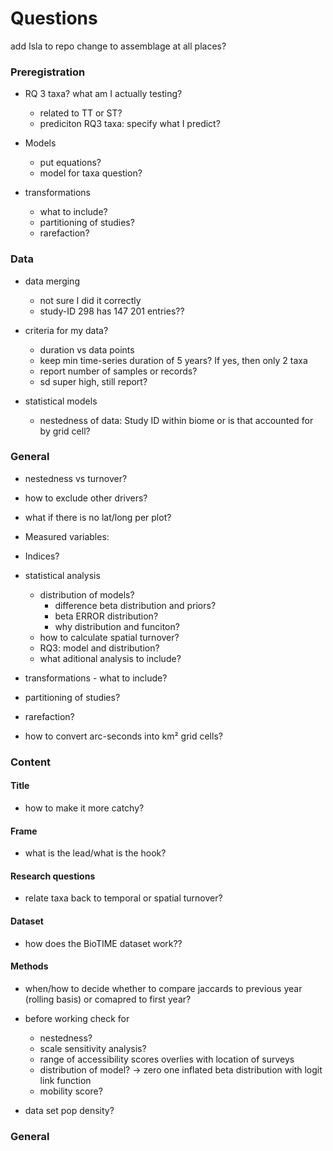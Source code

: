 # Questions
add Isla to repo
change to assemblage at all places?

### Preregistration
- RQ 3 taxa? what am I actually testing?
  - related to TT or ST?
  - prediciton RQ3 taxa: specify what I predict?
  
- Models
  - put equations?
  - model for taxa question?
  
- transformations
  - what to include?
  - partitioning of studies?
  - rarefaction?

### Data
- data merging
  - not sure I did it correctly
  - study-ID 298 has 147 201 entries??

- criteria for my data?
  - duration vs data points
  - keep min time-series duration of 5 years? If yes, then only 2 taxa
  - report number of samples or records?
  - sd super high, still report?

- statistical models
  - nestedness of data: Study ID within biome or is that accounted for by grid cell?

### General
- nestedness vs turnover?
- how to exclude other drivers?
- what if there is no lat/long per plot?





- Measured variables: 
- Indices?
- statistical analysis
  - distribution of models?
    - difference beta distribution and priors?
    - beta ERROR distribution?
    - why distribution and funciton?
  - how to calculate spatial turnover?
  - RQ3: model and distribution?
  - what aditional analysis to include?
- transformations - what to include?
- partitioning of studies?
- rarefaction?


- how to convert arc-seconds into km² grid cells?

### Content

#### Title
- how to make it more catchy?

#### Frame
- what is the lead/what is the hook?

#### Research questions
- relate taxa back to temporal or spatial turnover?

#### Dataset
- how does the BioTIME dataset work??

#### Methods
- when/how to decide whether to compare jaccards to previous year (rolling basis) or comapred to first year?

- before working check for
  - nestedness?
  - scale sensitivity analysis?
  - range of accessibility scores overlies with location of surveys
  - distribution of model? -> zero one inflated beta distribution with logit link function
  - mobility score?

- data set pop density?



### General


